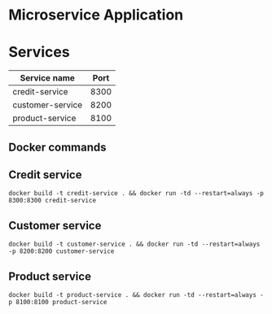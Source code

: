 # Microservice Application

# Services

| Service name | Port |
|-------------|------|
| credit-service | 8300 |
| customer-service | 8200 |
| product-service | 8100 |

## Docker commands

## Credit service 

```docker build -t credit-service . && docker run -td --restart=always -p 8300:8300 credit-service```

## Customer service 

```docker build -t customer-service . && docker run -td --restart=always -p 8200:8200 customer-service```

## Product service 

```docker build -t product-service . && docker run -td --restart=always -p 8100:8100 product-service```
